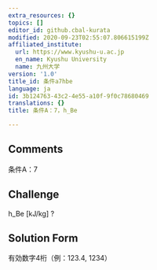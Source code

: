 ```yaml
---
extra_resources: {}
topics: []
editor_id: github.cbal-kurata
modified: 2020-09-23T02:55:07.806615199Z
affiliated_institute:
  url: https://www.kyushu-u.ac.jp
  en_name: Kyushu University
  name: 九州大学
version: '1.0'
title_id: 条件a7hbe
language: ja
id: 3b124763-43c2-4e55-a10f-9f0c78680469
translations: {}
title: 条件A：7，h_Be

---
```


## Comments
条件A：7

## Challenge
h_Be [kJ/kg] ?

## Solution Form
有効数字4桁（例：123.4,  1234）




